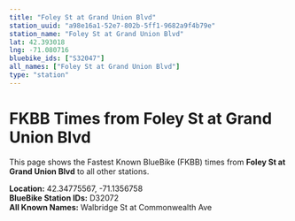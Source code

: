 ```yaml
---
title: "Foley St at Grand Union Blvd"
station_uuid: "a98e16a1-52e7-802b-5ff1-9682a9f4b79e"
station_name: "Foley St at Grand Union Blvd"
lat: 42.393018
lng: -71.080716
bluebike_ids: ["S32047"]
all_names: ["Foley St at Grand Union Blvd"]
type: "station"
---
```


# FKBB Times from Foley St at Grand Union Blvd

This page shows the Fastest Known BlueBike (FKBB) times from **Foley St at Grand Union Blvd** to all other stations.

**Location:** 42.34775567, -71.1356758  
**BlueBike Station IDs:** D32072  
**All Known Names:** Walbridge St at Commonwealth Ave

